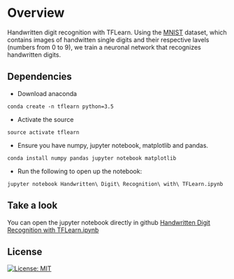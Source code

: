 # Overview
Handwritten digit recognition with TFLearn. Using the [MNIST](http://yann.lecun.com/exdb/mnist/) dataset, which contains images of handwitten single digits and their respective lavels (numbers from 0 to 9), we train a neuronal network that recognizes handwritten digits.

## Dependencies
* Download anaconda
```
conda create -n tflearn python=3.5
```

* Activate the source
```
source activate tflearn
```
* Ensure you have numpy, jupyter notebook, matplotlib and pandas.
```
conda install numpy pandas jupyter notebook matplotlib
```
* Run the following to open up the notebook:
```
jupyter notebook Handwritten\ Digit\ Recognition\ with\ TFLearn.ipynb
```

## Take a look
You can open the jupyter notebook directly in github 
[Handwritten Digit Recognition with TFLearn.ipynb](https://github.com/virt87/DeepLearning/blob/master/Handwritten-Digit-Recognition-TFLearn/Handwritten%20Digit%20Recognition%20with%20TFLearn.ipynb)

## License
[![License: MIT](https://img.shields.io/badge/License-MIT-yellow.svg)](https://opensource.org/licenses/MIT)